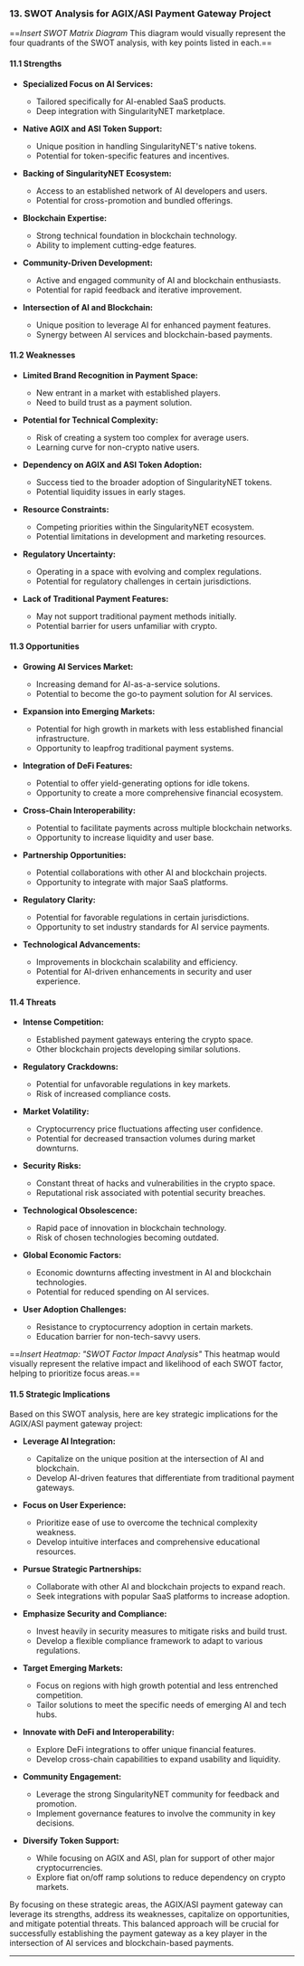 ### 13. SWOT Analysis for AGIX/ASI Payment Gateway Project
==_Insert SWOT Matrix Diagram_ This diagram would visually represent the four quadrants of the SWOT analysis, with key points listed in each.==

#### 11.1 Strengths
- **Specialized Focus on AI Services:**
  - Tailored specifically for AI-enabled SaaS products.
  - Deep integration with SingularityNET marketplace.

- **Native AGIX and ASI Token Support:**
  - Unique position in handling SingularityNET's native tokens.
  - Potential for token-specific features and incentives.

- **Backing of SingularityNET Ecosystem:**
  - Access to an established network of AI developers and users.
  - Potential for cross-promotion and bundled offerings.

- **Blockchain Expertise:**
  - Strong technical foundation in blockchain technology.
  - Ability to implement cutting-edge features.

- **Community-Driven Development:**
  - Active and engaged community of AI and blockchain enthusiasts.
  - Potential for rapid feedback and iterative improvement.

- **Intersection of AI and Blockchain:**
  - Unique position to leverage AI for enhanced payment features.
  - Synergy between AI services and blockchain-based payments.

#### 11.2 Weaknesses
- **Limited Brand Recognition in Payment Space:**
  - New entrant in a market with established players.
  - Need to build trust as a payment solution.

- **Potential for Technical Complexity:**
  - Risk of creating a system too complex for average users.
  - Learning curve for non-crypto native users.

- **Dependency on AGIX and ASI Token Adoption:**
  - Success tied to the broader adoption of SingularityNET tokens.
  - Potential liquidity issues in early stages.

- **Resource Constraints:**
  - Competing priorities within the SingularityNET ecosystem.
  - Potential limitations in development and marketing resources.

- **Regulatory Uncertainty:**
  - Operating in a space with evolving and complex regulations.
  - Potential for regulatory challenges in certain jurisdictions.

- **Lack of Traditional Payment Features:**
  - May not support traditional payment methods initially.
  - Potential barrier for users unfamiliar with crypto.

#### 11.3 Opportunities
- **Growing AI Services Market:**
  - Increasing demand for AI-as-a-service solutions.
  - Potential to become the go-to payment solution for AI services.

- **Expansion into Emerging Markets:**
  - Potential for high growth in markets with less established financial infrastructure.
  - Opportunity to leapfrog traditional payment systems.

- **Integration of DeFi Features:**
  - Potential to offer yield-generating options for idle tokens.
  - Opportunity to create a more comprehensive financial ecosystem.

- **Cross-Chain Interoperability:**
  - Potential to facilitate payments across multiple blockchain networks.
  - Opportunity to increase liquidity and user base.

- **Partnership Opportunities:**
  - Potential collaborations with other AI and blockchain projects.
  - Opportunity to integrate with major SaaS platforms.

- **Regulatory Clarity:**
  - Potential for favorable regulations in certain jurisdictions.
  - Opportunity to set industry standards for AI service payments.

- **Technological Advancements:**
  - Improvements in blockchain scalability and efficiency.
  - Potential for AI-driven enhancements in security and user experience.

#### 11.4 Threats
- **Intense Competition:**
  - Established payment gateways entering the crypto space.
  - Other blockchain projects developing similar solutions.

- **Regulatory Crackdowns:**
  - Potential for unfavorable regulations in key markets.
  - Risk of increased compliance costs.

- **Market Volatility:**
  - Cryptocurrency price fluctuations affecting user confidence.
  - Potential for decreased transaction volumes during market downturns.

- **Security Risks:**
  - Constant threat of hacks and vulnerabilities in the crypto space.
  - Reputational risk associated with potential security breaches.

- **Technological Obsolescence:**
  - Rapid pace of innovation in blockchain technology.
  - Risk of chosen technologies becoming outdated.

- **Global Economic Factors:**
  - Economic downturns affecting investment in AI and blockchain technologies.
  - Potential for reduced spending on AI services.

- **User Adoption Challenges:**
  - Resistance to cryptocurrency adoption in certain markets.
  - Education barrier for non-tech-savvy users.

==_Insert Heatmap: "SWOT Factor Impact Analysis"_ This heatmap would visually represent the relative impact and likelihood of each SWOT factor, helping to prioritize focus areas.==

#### 11.5 Strategic Implications
Based on this SWOT analysis, here are key strategic implications for the AGIX/ASI payment gateway project:

- **Leverage AI Integration:**
  - Capitalize on the unique position at the intersection of AI and blockchain.
  - Develop AI-driven features that differentiate from traditional payment gateways.

- **Focus on User Experience:**
  - Prioritize ease of use to overcome the technical complexity weakness.
  - Develop intuitive interfaces and comprehensive educational resources.

- **Pursue Strategic Partnerships:**
  - Collaborate with other AI and blockchain projects to expand reach.
  - Seek integrations with popular SaaS platforms to increase adoption.

- **Emphasize Security and Compliance:**
  - Invest heavily in security measures to mitigate risks and build trust.
  - Develop a flexible compliance framework to adapt to various regulations.

- **Target Emerging Markets:**
  - Focus on regions with high growth potential and less entrenched competition.
  - Tailor solutions to meet the specific needs of emerging AI and tech hubs.

- **Innovate with DeFi and Interoperability:**
  - Explore DeFi integrations to offer unique financial features.
  - Develop cross-chain capabilities to expand usability and liquidity.

- **Community Engagement:**
  - Leverage the strong SingularityNET community for feedback and promotion.
  - Implement governance features to involve the community in key decisions.

- **Diversify Token Support:**
  - While focusing on AGIX and ASI, plan for support of other major cryptocurrencies.
  - Explore fiat on/off ramp solutions to reduce dependency on crypto markets.

By focusing on these strategic areas, the AGIX/ASI payment gateway can leverage its strengths, address its weaknesses, capitalize on opportunities, and mitigate potential threats. This balanced approach will be crucial for successfully establishing the payment gateway as a key player in the intersection of AI services and blockchain-based payments.

---